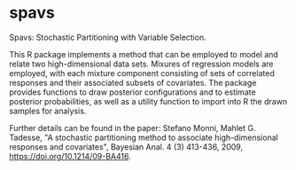 # spavs
Spavs: Stochastic Partitioning with Variable Selection. 

This R package implements a method that can be employed to model and relate two high-dimensional data sets. 
Mixures of regression models are employed, with each mixture component consisting of sets of correlated responses and their associated subsets of covariates. The package provides functions to draw posterior configurations and to estimate posterior probabilities, as well as  a utility function to import into R the drawn samples for analysis.

Further details can be found in the paper: Stefano Monni, Mahlet G. Tadesse,  "A stochastic partitioning method to associate high-dimensional responses and covariates",  Bayesian Anal. 4 (3) 413-436, 2009,  <https://doi.org/10.1214/09-BA416>. 
